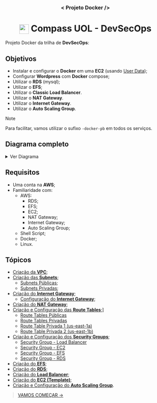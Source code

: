 <h3 align="center">< Projeto Docker /></h3>

<h1 align="center">
    <img align="center" src="https://logospng.org/download/uol/logo-uol-icon-256.png" width="30" height="30" /> Compass UOL - DevSecOps
</h1>

Projeto Docker da trilha de **DevSecOps**:

## Objetivos

- Instalar e configurar o **Docker** em uma **EC2** (usando [User Data](https://docs.aws.amazon.com/AWSEC2/latest/UserGuide/user-data.html));
- Configurar **Wordpress** com **Docker** compose;
- Utilizar o **RDS** (mysql);
- Utilizar o **EFS**;
- Utilizar o **Classic Load Balancer**.
- Utilizar o **NAT Gateway**.
- Utilizar o **Internet Gateway**.
- Utilizar o **Auto Scaling Group**.

> [!NOTE]
> Para facilitar, vamos utilizar o sufixo `-docker-pb` em todos os serviços.

## Diagrama completo

<details>
  <summary>Ver Diagrama</summary>

![Diagrama](./assets/PB-DEZ-DOCKER.svg)

</details>

## Requisitos

- Uma conta na **AWS**;
- Familiaridade com:
  - AWS:
    - RDS;
    - EFS;
    - EC2;
    - NAT Gateway;
    - Internet Gateway;
    - Auto Scaling Group;
  - Shell Script;
  - Docker;
  - Linux.

## Tópicos

- [Criação da **VPC**](1.vpc_e_subnets.md#criação-da-vpc);
- [Criação das **Subnets**](1.vpc_e_subnets.md#criação-das-subnets);
  - [Subnets Públicas](1.vpc_e_subnets.md#subnets-públicas);
  - [Subnets Privadas](1.vpc_e_subnets.md#subnets-privadas);
- [Criação do **Internet Gateway**](2.internet_gateway.md#criação-do-internet-gateway);
  - [Configuração do **Internet Gateway**](2.internet_gateway.md#configuração-do-internet-gateway);
- [Criação do **NAT Gateway**](3.nat_gateways.md#criação-dos-nat-gateways);
- [Criação e Configuração das **Route Tables**](4.route_tables.md#criação-e-configuração-das-route-tables);]
  - [Route Tables Públicas](4.route_tables.md#route-tables-públicas)
  - [Route Tables Privadas](4.route_tables.md#route-tables-privadas)
  - [Route Table Privada 1 (us-east-1a)](4.route_tables.md#route-table-privada-1-us-east-1a)
  - [Route Table Privada 2 (us-east-1b)](4.route_tables.md#route-table-privada-2-us-east-1b)
- [Criação e Configuração dos **Security Groups**](5.security_groups.md#criação-e-configuração-dos-security-groups);
  - [Security Group - Load Balancer](5.security_groups.md#security-group---load-balancer)
  - [Security Group - EC2](5.security_groups.md#security-group---ec2)
  - [Security Group - EFS](5.security_groups.md#security-group---efs)
  - [Security Group - RDS](5.security_groups.md#security-group---rds)
- [Criação do **EFS**](6.efs.md#criação-do-efs);
- [Criação do **RDS**](7.rds.md#criação-do-rds-mysql);
- [Criação do **Load Balancer**](8.load_balancer.md#criação-do-load-balancer);
- [Criação do **EC2 (Template)**](9.ec2_template.md#criação-do-ec2-template);
- [Criação e Configuração do **Auto Scaling Group**](10.auto_scaling_group.md#criação-e-configuração-do-auto-scaling-group).

> [VAMOS COMEÇAR ->](1.vpc_e_subnets.md#criação-da-vpc)
